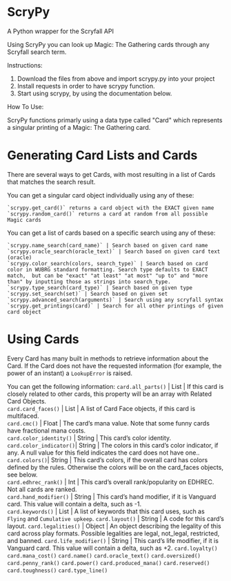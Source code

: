 # ScryPy
A Python wrapper for the Scryfall API

Using ScryPy you can look up Magic: The Gathering cards through any Scryfall search term.

Instructions:

1. Download the files from above and import scrypy.py into your project
2. Install requests in order to have scrypy function.
3. Start using scrypy, by using the documentation below.

How To Use:

ScryPy functions primarly using a data type called "Card" which represents a singular printing of a Magic: The Gathering card.

# Generating Card Lists and Cards

There are several ways to get Cards, with most resulting in a list of Cards that matches the search result.

You can get a singular card object individually using any of these:  
  
    `scrypy.get_card()` returns a card object with the EXACT given name  
    `scrypy.random_card()` returns a card at random from all possible Magic cards  

You can get a list of cards based on a specific search using any of these:  
  
    `scrypy.name_search(card_name)` | Search based on given card name  
    `scrypy.oracle_search(oracle_text)` | Search based on given card text (oracle)  
    `scrypy.color_search(colors, search_type)` | Search based on card color in WUBRG standard formatting. Search type defaults to EXACT match,  but can be "exact" "at least" "at most" "up to" and "more than" by inputting those as strings into search_type.  
    `scrypy.type_search(card_type)` | Search based on given type  
    `scrypy.set_search(set)` | Search based on given set  
    `scrypy.advanced_search(arguments)` | Search using any scryfall syntax  
    `scrypy.get_printings(card)` | Search for all other printings of given card object  


# Using Cards

Every Card has many built in methods to retrieve information about the Card. If the Card does not have the requested information (for example, the power of an instant) a `LookupError` is raised.

You can get the following information:
`card.all_parts()` | List | If this card is closely related to other cards, this property will be an array with Related Card Objects.  
`card.card_faces()` | List | A list of Card Face objects, if this card is multifaced.  
`card.cmc()` | Float | 	The card’s mana value. Note that some funny cards have fractional mana costs.  
`card.color_identity()` | String | This card’s color identity.  
`card.color_indicator()`| String | The colors in this card’s color indicator, if any. A null value for this field indicates the card does not have one..  
`card.colors()`| String | This card’s colors, if the overall card has colors defined by the rules. Otherwise the colors will be on the card_faces objects, see below.  
`card.edhrec_rank()` | Int | This card’s overall rank/popularity on EDHREC. Not all cards are ranked.  
`card.hand_modifier()` | String | This card’s hand modifier, if it is Vanguard card. This value will contain a delta, such as -1.  
`card.keywords()` | List | 	A list of keywords that this card uses, such as `Flying` and `Cumulative upkeep`.
`card.layout()`  | String | A code for this card’s layout.
`card.legalities()` | Object | An object describing the legality of this card across play formats. Possible legalities are legal, not_legal, restricted, and banned.
`card.life_modifier()` | String | This card’s life modifier, if it is Vanguard card. This value will contain a delta, such as +2.
`card.loyalty()`
`card.mana_cost()`
`card.name()`
`card.oracle_text()`
`card.oversized()`
`card.penny_rank()`
`card.power()`
`card.produced_mana()`
`card.reserved()`
`card.toughness()`
`card.type_line()`
